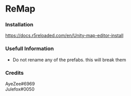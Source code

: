 # ReMap

### Installation
https://docs.r5reloaded.com/en/Unity-map-editor-install

### Usefull Information
- Do not rename any of the prefabs. this will break them

### Credits
AyeZee#6969<br>
Julefox#0050
